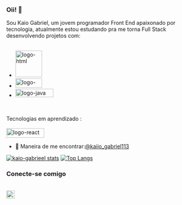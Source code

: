 ### Oii! :muscle:
Sou Kaio Gabriel, um jovem programador Front End apaixonado por tecnologia, atualmente estou estudando pra me torna Full Stack desenvolvendo projetos com:
<br>
<br>
- <img width="70px" src="https://img.shields.io/badge/HTML5-E34F26?style=for-the-badge&logo=html5&logoColor=white" alt="logo-html"/>
- <img width="70px" height="25px" src="https://img.shields.io/badge/CSS-239120?&style=for-the-badge&logo=css3&logoColor=white" alt="logo-css" />
- <img width="100px" height="22px" src="https://img.shields.io/badge/JavaScript-323330?style=for-the-badge&logo=javascript&logoColor=F7DF1E" alt="logo-java"/>

<br>
<p> Tecnologias em aprendizado : 
  <br>
  <br>
 <img width="100px" height="25px" src="https://img.shields.io/badge/React-20232A?style=for-the-badge&logo=react&logoColor=61DAFB" alt="logo-react" />


  - :mag_right: Maneira de me encontrar:[@kaiio_gabriel113](https://www.instagram.com/kaiio_gabriel113/?next=%2F)


[![kaio-gabrieel stats](https://github-readme-stats.vercel.app/api?username=kaio-gabrieel)](https://github.com/anuraghazra/github-readme-stats)
[![Top Langs](https://github-readme-stats.vercel.app/api/top-langs/?username=kaio-gabrieel)](https://github.com/anuraghazra/github-readme-stats)

### Conecte-se comigo
<br>
<a href="https://www.instagram.com/kaiio_gabriel113/?next=%2F">
<img width="22px" src="https://cdn.jsdelivr.net/npm/simple-icons@v3/icons/instagram.svg"/>
<a/>
